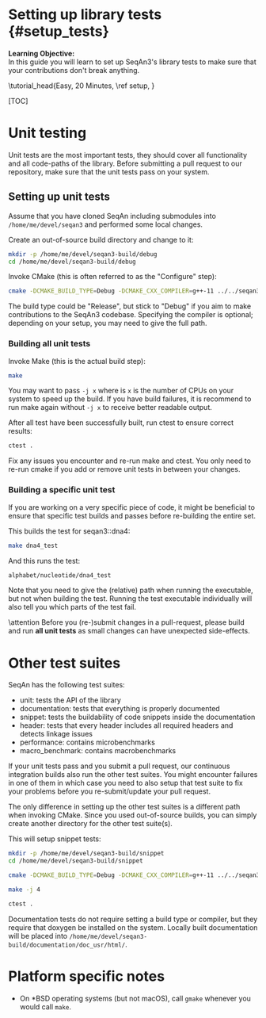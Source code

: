 # Setting up library tests {#setup_tests}

<!-- SPDX-FileCopyrightText: 2006-2024 Knut Reinert & Freie Universität Berlin
     SPDX-FileCopyrightText: 2016-2024 Knut Reinert & MPI für molekulare Genetik
     SPDX-License-Identifier: CC-BY-4.0
-->

<b>Learning Objective:</b><br>
In this guide you will learn to set up SeqAn3's library tests to make sure that your contributions don't break anything.

\tutorial_head{Easy, 20 Minutes, \ref setup, }

[TOC]

# Unit testing

Unit tests are the most important tests, they should cover all functionality and all code-paths of the library.
Before submitting a pull request to our repository, make sure that the unit tests pass on your system.

## Setting up unit tests

Assume that you have cloned SeqAn including submodules into `/home/me/devel/seqan3` and performed some local changes.

Create an out-of-source build directory and change to it:

```bash
mkdir -p /home/me/devel/seqan3-build/debug
cd /home/me/devel/seqan3-build/debug
```

Invoke CMake (this is often referred to as the "Configure" step):

```bash
cmake -DCMAKE_BUILD_TYPE=Debug -DCMAKE_CXX_COMPILER=g++-11 ../../seqan3/test/unit
```

The build type could be "Release", but stick to "Debug" if you aim to make contributions to the SeqAn3 codebase.
Specifying the compiler is optional; depending on your setup, you may need to give the full path.

### Building all unit tests

Invoke Make (this is the actual build step):

```bash
make
```

You may want to pass `-j x` where is `x` is the number of CPUs on your system to speed up the build.
If you have build failures, it is recommend to run make again without `-j x` to receive better readable output.

After all test have been successfully built, run ctest to ensure correct results:

```bash
ctest .
```

Fix any issues you encounter and re-run make and ctest.
You only need to re-run cmake if you add or remove unit tests in between your changes.

### Building a specific unit test

If you are working on a very specific piece of code, it might be beneficial to ensure that specific test builds and
passes before re-building the entire set.

This builds the test for seqan3::dna4:

```bash
make dna4_test
```

And this runs the test:

```bash
alphabet/nucleotide/dna4_test
```

Note that you need to give the (relative) path when running the executable, but not when building the test.
Running the test executable individually will also tell you which parts of the test fail.

\attention Before you (re-)submit changes in a pull-request, please build and run **all unit tests** as small changes
can have unexpected side-effects.

# Other test suites

SeqAn has the following test suites:

  * unit: tests the API of the library
  * documentation: tests that everything is properly documented
  * snippet: tests the buildability of code snippets inside the documentation
  * header: tests that every header includes all required headers and detects linkage issues
  * performance: contains microbenchmarks
  * macro_benchmark: contains macrobenchmarks

If your unit tests pass and you submit a pull request, our continuous integration builds also run the other test suites.
You might encounter failures in one of them in which case you need to also setup that test suite to fix your problems
before you re-submit/update your pull request.

The only difference in setting up the other test suites is a different path when invoking CMake.
Since you used out-of-source builds, you can simply create another directory for the other test suite(s).

This will setup snippet tests:

```bash
mkdir -p /home/me/devel/seqan3-build/snippet
cd /home/me/devel/seqan3-build/snippet

cmake -DCMAKE_BUILD_TYPE=Debug -DCMAKE_CXX_COMPILER=g++-11 ../../seqan3/test/snippet

make -j 4

ctest .
```

Documentation tests do not require setting a build type or compiler, but they require that doxygen be installed on
the system. Locally built documentation will be placed into
`/home/me/devel/seqan3-build/documentation/doc_usr/html/`.

# Platform specific notes

  * On *BSD operating systems (but not macOS), call `gmake` whenever you would call `make`.
